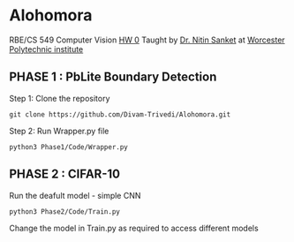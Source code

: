 # Alohomora

RBE/CS 549 Computer Vision [HW 0](https://rbe549.github.io/spring2025/hw/hw0/)
Taught by [Dr. Nitin Sanket](https://nitinjsanket.github.io) at [Worcester Polytechnic institute](https://www.wpi.edu)

## PHASE 1 : PbLite Boundary Detection

Step 1: Clone the repository
```
git clone https://github.com/Divam-Trivedi/Alohomora.git
```
Step 2: Run Wrapper.py file
```
python3 Phase1/Code/Wrapper.py
```

## PHASE 2 : CIFAR-10

Run the deafult model - simple CNN
```
python3 Phase2/Code/Train.py
```

Change the model in Train.py as required to access different models
